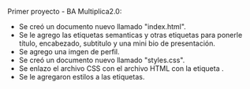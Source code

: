 Primer proyecto - BA Multiplica2.0: 

* Se creó un documento nuevo llamado "index.html".
* Se le agrego las etiquetas semanticas y otras etiquetas para ponerle título, encabezado, subtitulo y una mini bio de presentación.
* Se agrego una imgen de perfil.
* Se creó un documento nuevo llamado "styles.css".
* Se enlazo el archivo CSS con el archivo HTML con la etiqueta <link>.
* Se le agregaron estilos a las etiquetas.